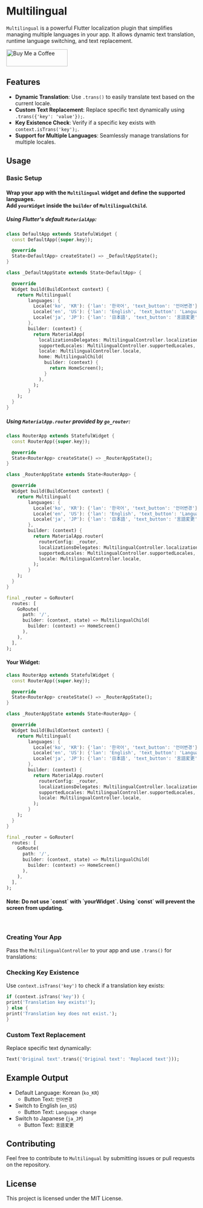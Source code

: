 # Multilingual

`Multilingual` is a powerful Flutter localization plugin that simplifies managing multiple languages in your app. It allows dynamic text translation, runtime language switching, and text replacement.

<a href="https://coff.ee/eastnine0013?ref=multilingual" target="_blank">
      <img src="https://cdn.buymeacoffee.com/buttons/v2/default-yellow.png" alt="Buy Me a Coffee" style="height: 45px; width: 162px;">
</a>

## Features

- **Dynamic Translation**: Use `.trans()` to easily translate text based on the current locale.
- **Custom Text Replacement**: Replace specific text dynamically using `.trans({'key': 'value'});`.
- **Key Existence Check**: Verify if a specific key exists with `context.isTrans('key');`.
- **Support for Multiple Languages**: Seamlessly manage translations for multiple locales.

## Usage

### Basic Setup
#### Wrap your app with the `Multilingual` widget and define the supported languages.<br>Add `yourWidget` inside the `builder` of `MultilingualChild`.

##### Using Flutter's default `MaterialApp`:

```dart
class DefaultApp extends StatefulWidget {
  const DefaultApp({super.key});

  @override
  State<DefaultApp> createState() => _DefaultAppState();
}

class _DefaultAppState extends State<DefaultApp> {

  @override
  Widget build(BuildContext context) {
    return Multilingual(
        languages: {
          Locale('ko', 'KR'): {'lan': '한국어', 'text_button': '언어변경'},
          Locale('en', 'US'): {'lan': 'English', 'text_button': 'Language change'},
          Locale('ja', 'JP'): {'lan': '日本語', 'text_button': '言語変更'},
        },
        builder: (context) {
          return MaterialApp(
            localizationsDelegates: MultilingualController.localizationsDelegates,
            supportedLocales: MultilingualController.supportedLocales,
            locale: MultilingualController.locale,
            home: MultilingualChild(
              builder: (context) {
                return HomeScreen();
              }
            ),
          );
        }
    );
  }
}
```
##### Using `MaterialApp.router` provided by `go_router`:
```dart
class RouterApp extends StatefulWidget {
  const RouterApp({super.key});

  @override
  State<RouterApp> createState() => _RouterAppState();
}

class _RouterAppState extends State<RouterApp> {

  @override
  Widget build(BuildContext context) {
    return Multilingual(
        languages: {
          Locale('ko', 'KR'): {'lan': '한국어', 'text_button': '언어변경'},
          Locale('en', 'US'): {'lan': 'English', 'text_button': 'Language change'},
          Locale('ja', 'JP'): {'lan': '日本語', 'text_button': '言語変更'},
        },
        builder: (context) {
          return MaterialApp.router(
            routerConfig: _router,
            localizationsDelegates: MultilingualController.localizationsDelegates,
            supportedLocales: MultilingualController.supportedLocales,
            locale: MultilingualController.locale,
          );
        }
    );
  }
}

final _router = GoRouter(
  routes: [
    GoRoute(
      path: '/',
      builder: (context, state) => MultilingualChild(
        builder: (context) => HomeScreen()
      ),
    ),
  ],
);
```

#### Your Widget:

```dart
class RouterApp extends StatefulWidget {
  const RouterApp({super.key});

  @override
  State<RouterApp> createState() => _RouterAppState();
}

class _RouterAppState extends State<RouterApp> {

  @override
  Widget build(BuildContext context) {
    return Multilingual(
        languages: {
          Locale('ko', 'KR'): {'lan': '한국어', 'text_button': '언어변경'},
          Locale('en', 'US'): {'lan': 'English', 'text_button': 'Language change'},
          Locale('ja', 'JP'): {'lan': '日本語', 'text_button': '言語変更'},
        },
        builder: (context) {
          return MaterialApp.router(
            routerConfig: _router,
            localizationsDelegates: MultilingualController.localizationsDelegates,
            supportedLocales: MultilingualController.supportedLocales,
            locale: MultilingualController.locale,
          );
        }
    );
  }
}

final _router = GoRouter(
  routes: [
    GoRoute(
      path: '/',
      builder: (context, state) => MultilingualChild(
        builder: (context) => HomeScreen()
      ),
    ),
  ],
);
```

<H4>Note: Do not use `const` with `yourWidget`. Using `const` will prevent the screen from updating.</H4><br>

### Creating Your App

Pass the `MultilingualController` to your app and use `.trans()` for translations:

### Checking Key Existence

Use `context.isTrans('key')` to check if a translation key exists:

```dart
if (context.isTrans('key')) {
print('Translation key exists!');
} else {
print('Translation key does not exist.');
}
```

### Custom Text Replacement

Replace specific text dynamically:

```dart
Text('Original text'.trans({'Original text': 'Replaced text'}));
```

## Example Output

- Default Language: Korean (`ko_KR`)
  - Button Text: `언어변경`
- Switch to English (`en_US`)
  - Button Text: `Language change`
- Switch to Japanese (`ja_JP`)
  - Button Text: `言語変更`

## Contributing

Feel free to contribute to `Multilingual` by submitting issues or pull requests on the repository.

## License

This project is licensed under the MIT License.

